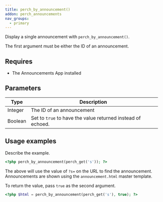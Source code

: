 ```yaml
---
title: perch_by_announcement()
addon: perch_announcements
nav_groups:
  - primary
---
```


Display a single announcement with `perch_by_announcement()`.

The first argument must be either the ID of an announcement. 

## Requires

- The Announcements App installed

## Parameters

| Type | Description                                                 |
|-|-------------------------------------------------------------|
| Integer    | The ID of an announcement                                   |
| Boolean | Set to `true` to have the value returned instead of echoed. |

## Usage examples

Describe the example.

```php
<?php perch_by_announcement(perch_get('s')); ?>
```

The above will use the value of `?s=` on the URL to find the announcement. Announcements are shown using the `announcement.html` master template.

To return the value, pass `true` as the second argument.

```php
<?php $html = perch_by_announcement(perch_get('s'), true); ?>
```
